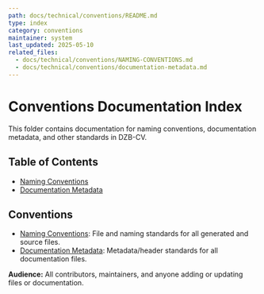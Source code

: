 ```yaml
---
path: docs/technical/conventions/README.md
type: index
category: conventions
maintainer: system
last_updated: 2025-05-10
related_files:
  - docs/technical/conventions/NAMING-CONVENTIONS.md
  - docs/technical/conventions/documentation-metadata.md
---
```


# Conventions Documentation Index

This folder contains documentation for naming conventions, documentation metadata, and other standards in DZB-CV.

## Table of Contents
- [Naming Conventions](NAMING-CONVENTIONS.md)
- [Documentation Metadata](documentation-metadata.md)

## Conventions
- [Naming Conventions](NAMING-CONVENTIONS.md): File and naming standards for all generated and source files.
- [Documentation Metadata](documentation-metadata.md): Metadata/header standards for all documentation files.

**Audience:** All contributors, maintainers, and anyone adding or updating files or documentation. 